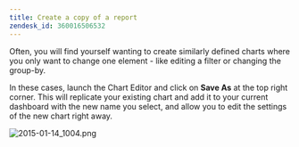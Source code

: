 ```yaml
---
title: Create a copy of a report
zendesk_id: 360016506532
---
```


Often, you will find yourself wanting to create similarly defined charts where you only want to change one element - like editing a filter or changing the group-by.

In these cases, launch the Chart Editor and click on **Save As** at the top right corner. This will replicate your existing chart and add it to your current dashboard with the new name you select, and allow you to edit the settings of the new chart right away.

![2015-01-14\_1004.png](../assets/2015-01-14_1004.png)
